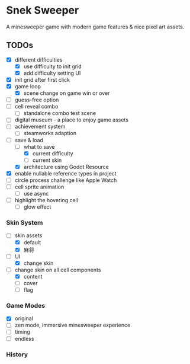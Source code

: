 ﻿# Snek Sweeper

A minesweeper game with modern game features & nice pixel art assets.

## TODOs

- [x] different difficulties
    - [x] use difficulty to init grid
    - [x] add difficulty setting UI
- [x] init grid after first click
- [x] game loop
    - [x] scene change on game win or over
- [ ] guess-free option
- [ ] cell reveal combo
  - [ ] standalone combo test scene
- [ ] digital museum - a place to enjoy game assets
- [ ] achievement system
    - [ ] steamworks adaption
- [ ] save & load
    - [ ] what to save
        - [x] current difficulty
        - [ ] current skin
    - [x] architecture using Godot Resource
- [x] enable nullable reference types in project
- [ ] circle process challenge like Apple Watch
- [ ] cell sprite animation
    - [ ] use async
- [ ] highlight the hovering cell
  - [ ] glow effect

### Skin System

- [ ] skin assets
  - [x] default
  - [x] 麻将
- [ ] UI
  - [x] change skin
- [ ] change skin on all cell components
  - [x] content
  - [ ] cover
  - [ ] flag

### Game Modes

- [x] original
- [ ] zen mode, immersive minesweeper experience
- [ ] timing
- [ ] endless

### History
